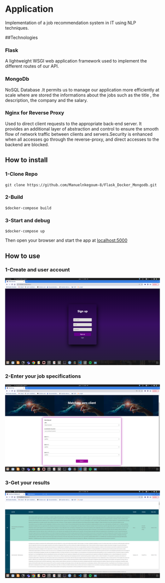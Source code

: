 # Application 
Implementation of a job recommendation system in IT using NLP techniques.

##Technologies

### Flask 
A lightweight WSGI web application framework used to implement the different routes of our API.

### MongoDb
NoSQL Database .It permits us to manage our application more efficiently at scale where are stored the informations about the jobs such as the title , the description, the company and the salary.

### Nginx for Reverse Proxy
Used to direct client requests to the appropriate back-end server. It provides an additional layer of abstraction and control to ensure the smooth flow of network traffic between clients and servers.Security is enhanced when all accesses go through the reverse-proxy, and direct accesses to the backend are blocked.


## How to install

### 1-Clone Repo
```shell
git clone https://github.com/Manuelnkegoum-8/Flask_Docker_Mongodb.git
```
### 2-Build
```shell
$docker-compose build
```
### 3-Start and debug
```shell
$docker-compose up
```
Then open your browser and start the app at [localhost:5000]()
## How to use
### 1-Create and user account
<img src='./static/signup.png'>

### 2-Enter your job specifications
<img src='./static/login.png'>

### 3-Get your results
<img src='./static/pred.png'>

